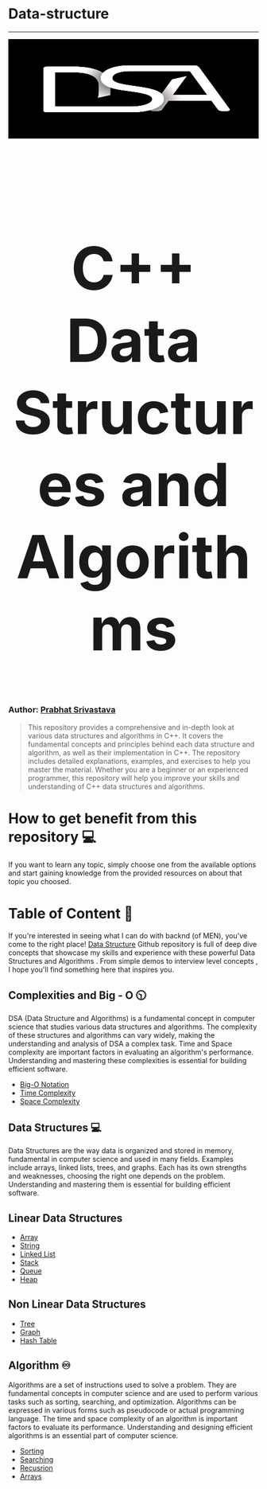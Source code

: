 # Data-structure
<hr>

<div align="center">
  <img src="dsa_logo.webp" height="200" width="600">
</div>
<br>
<h1 align="center" style="font-size: 120px;" > C++ Data Structures and Algorithms<h1/>

### Author: [Prabhat Srivastava](https://github.com/Prabhatsir31)

> This repository provides a comprehensive and in-depth look at various data structures and algorithms in C++. It covers the fundamental concepts and principles behind each data structure and algorithm, as well as their implementation in C++. The repository includes detailed explanations, examples, and exercises to help you master the material. Whether you are a beginner or an experienced programmer, this repository will help you improve your skills and understanding of C++ data structures and algorithms.

# How to get benefit from this repository 💻

If you want to learn any topic, simply choose one from the available options and start gaining knowledge from the provided resources on about that topic you choosed.

# Table of Content 📄

If you're interested in seeing what I can do with backnd (of MEN), you've come to the right place! [Data Structure](https://github.com/Prabhatsir31/Data-structure/) Github repository is full of deep dive concepts that showcase my skills and experience with these powerful Data Structures and Algorithms . From simple demos to interview level concepts , I hope you'll find something here that inspires you.

## Complexities and Big - O 🕥

DSA (Data Structure and Algorithms) is a fundamental concept in computer science that studies various data structures and algorithms. The complexity of these structures and algorithms can vary widely, making the understanding and analysis of DSA a complex task. Time and Space complexity are important factors in evaluating an algorithm's performance. Understanding and mastering these complexities is essential for building efficient software.

- [Big-O Notation](/01_Complexities/00_Big%20O%20Notations/)
- [Time Complexity](/01_Complexities/01_Time%20Complexity/)
- [Space Complexity](/01_Complexities/02_Space%20Complexity/)

## Data Structures 💻

Data Structures are the way data is organized and stored in memory, fundamental in computer science and used in many fields. Examples include arrays, linked lists, trees, and graphs. Each has its own strengths and weaknesses, choosing the right one depends on the problem. Understanding and mastering them is essential for building efficient software.

## Linear Data Structures

- [Array](/03_Data%20Structures/Linear-Data-Structures/01_Array)
- [String](/03_Data%20Structures/Linear-Data-Structures/02_String/)
- [Linked List](/03_Data%20Structures/Linear-Data-Structures/03_Linked%20List)
- [Stack](/03_Data%20Structures/Linear-Data-Structures/04_Stack/)
- [Queue](/03_Data%20Structures/Linear-Data-Structures/05_Queues/)
- [Heap](/03_Data%20Structures/Linear-Data-Structures/06_Heap/)
  

## Non Linear Data Structures

- [Tree](/03_Data%20Structures/Non-Linear-Data-Structures/01_Trees/)
- [Graph](/03_Data%20Structures/Non-Linear-Data-Structures/02_Graphs/)
- [Hash Table](/03_Data%20Structures/Non-Linear-Data-Structures/03_Hash%20Tables/)

## Algorithm ♾️

Algorithms are a set of instructions used to solve a problem. They are fundamental concepts in computer science and are used to perform various tasks such as sorting, searching, and optimization. Algorithms can be expressed in various forms such as pseudocode or actual programming language. The time and space complexity of an algorithm is important factors to evaluate its performance. Understanding and designing efficient algorithms is an essential part of computer science.

- [Sorting](/02_Algorithm/01_Sorting/)
- [Searching](/02_Algorithm/02_Searching/)
- [Recusrion](/02_Algorithm/03_Recusrion/)
- [Arrays](/02_Algorithm/04_Arrays/)

<!--## Show your support
<!--
